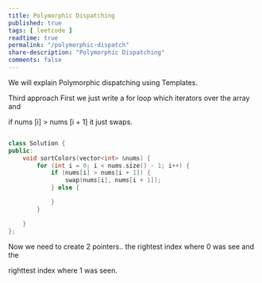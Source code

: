 ```yaml
---
title: Polymorphic Dispatching
published: true
tags: [ leetcode ]
readtime: true
permalink: "/polymorphic-dispatch"
share-description: "Polymorphic Dispatching"
comments: false
---
```


We will explain Polymorphic dispatching using Templates.

Third approach First we just write a for loop which iterators over the array and

if nums [i] > nums [i + 1] it just swaps.

```cpp

class Solution {
public:
    void sortColors(vector<int> &nums) {
        for (int i = 0; i < nums.size() - 1; i++) {
            if (nums[i] > nums[i + 1]) {
                swap(nums[i], nums[i + 1]);
            } else {

            }
        }

    }
};

```

Now we need to create 2 pointers.. the rightest index where 0 was see and the

righttest index where 1 was seen.

